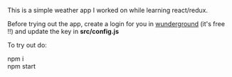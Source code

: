 This is a simple weather app I worked on while learning react/redux.


Before trying out the app, create a login for you in [wunderground](https://www.wunderground.com) (it's free !!) and update the key in <strong>src/config.js</strong>

To try out do:

npm i <br>
npm start
